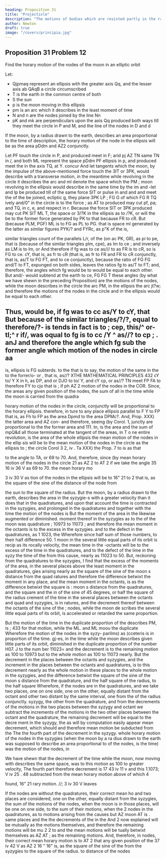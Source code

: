 ```yaml
---
heading: Proposition 31
title: "Projectivle"
description: "The motions of bodies which are resisted partly in the ratio of the velocities, and partly"
author: Newton
draft: true
image: "/covers/principia.jpg"
---
```




## Proposition 31 Problem 12

Find the horary motion of the nodes of the moon in an elliptic orbit

Let:
- Qjpmaq represent an ellipsis with the greater axis Qq, and the lesser axis ab QAqB a circle circumscribed
- T is the earth in the common centre of both
- S the sun
- p is the moon moving in this ellipsis 
- pm is an arc which it describes in the least moment of time
- N and n are the nodes joined by the line Nn 
- pK and mk are perpendiculars upon the axis Qq produced both ways till they meet the circle in P and M, and the line of the nodes in D and d

If the moon, by a radius drawn to the earth, describes an area proportional to the time of description, the horary motion of the node in the ellipsis will be as the area pDdm and AZ2 conjunctly.

Let PF touch the circle in P, and produced meet
in F; arid pj
AZ
TN
same TN in /, and both
ML represent the space
pDdm
PF
ellipsis in p, and produced meet the
in the axis TQ, at Y.
concur
And let
tangents
which the moon, by the impulse of the above-mentioned force
touch the
3IT
or
3PK,
would describe with a transverse motion, in the meantime while revolving
in the circle it describes the arc
and ml denote the space which the
PM
;
moon revolving
in the ellipsis would describe in the same time by the im
and -let
and Ip be produced till
of
the
same
force SIT or
pulse
in
and
and
and
meet
the
of
the
be joined,
ecliptic
g,
they
plane
3PK
LP
;
FG
G
of which
FG
R
TQ
ively and/0&quot;
in the circle is to the force
;
as
AT
to
produced may cut pf, pa; and TQ, in c, e, and
respect
in r.
Because the force SIT or 3PK
produced may cut
PK
SIT
ML
T, the space
or 3/?K in the ellipsis as
to /?K, or
will
the
be to the
former
force
generated by
PK to
that
because
FR to cR. But (because
PLM, PGF) ML is to FG as PL to PG. that is
space ml generated by the latter as
similar figures PYK/? and FYRc, as
p&quot;K
of the
is,

similar triangles
count of the parallels L/r,
of the
(on ac
PK, GR), as pi to pe, that is (because of the
similar triangles plm, cpe), as lm to ce ; and inversely as LM is to lm, or
And therefore if fg was to ce as/// to
as FR is to cR, so is FG to ce.
cY, that is, as fr to cR (that is, as fr to FR and FR to cR conjunctly,
that
is,
as/T
to
FG
FT, and
to ce conjunctly), because the ratio of
FG
FG
and/T to FT,
expunged on both sides, leaves the ratios fg to
as/T to FT; and, therefore, the angles which
fg would be to
would be equal to each other. But
and/- would subtend at the earth
to ce,
FG
FG
T
these angles (by
what we have shewn
in the preceding Proposition) are the
motions of the nodes, while the moon describes in the circle the arc PM,
in the ellipsis the arc jt?w; and therefore the motions of the nodes in the
circle
and in the
ellipsis
would be equal
to
each other.

Thus, would
be, if
fg
was
to cc
as/Y
to
cY, that
But because of the similar triangles/?/?,
equal to
therefore/?- is
tends in fact is to
;
cep,
this/^ or-
tl;^
r
if/, was oqual to
fg
is to cc
/Y
^
as//? to cp
;
.
anJ
and therefore the angle which fg sub
the former angle which
motion of the nodes in
circle aa
-
is,
ellipsis is
FG subterds.
to the
that
is to
say, the
motion of the same in the
to the forrer/o- or
,
that
is,
as//?
XTHE MATHEMATICAL PRINCIPLES
432
cY to/ Y X
in h, as
DP, and
or DJO to
to/ Y, and cY
cp, or as//?
TN meet FP
FA
to
therefore
FY
to
cjo
that
is ; if
ph
AZ
2
motion of the nodes in the
COR. Since,
the areas
any given position of the nodes, the sum of all
in the time while the moon is carried from the quadra

horary motion of the nodes in the circle,
conjunctly will be proportional to the horary
ellipsis.
therefore, in
ture to any place
ellipsis
parallel to
F Y to FP that is, as Fh to FP
as the area Dpmd to the area DPMc?.
And,
Prop. XXX) the latter area and AZ con-
and
therefore, seeing (by Corol. 1,
junctly are proportional to the
the former area and
111.
tn, is
the area
and the sum of
mpQ&d
all those
terminated at the tangent of the
areas, in
T
o ne entire revolution, is
the area of the whole ellipsis the mean motion of the nodes in the ellip
sis will be to the mean motion of the nodes in the circle as the
ellipsis to
;
the circle
Corol
3
2,
iv
.
Ta
XXX) the
Prop.
7
to
is
as
that

to the angle
to
TA,
or
69
to 70.
And,
therefore, since (by
mean horary motion of the nodes in the circle
21
as AZ 2 to AT 2 if we take the angle
35
16 iv 36 V as 69 to 70. the mean horary mo

3 iv 30 V as
tion of the nodes in the ellipsis will be to 16&quot; 21
to
2
that is, as the square of the sine of the distance of the node from

the sun to the square of the radius.
But the moon, by a radius drawn to the earth, describes the area in the
syzygie-s with a greater velocity than it does that in the quadratures, and
upon that account the time is contracted in the syzygies, and prolonged in
the quadratures and together with the time the motion of the nodes is
But the moment of the area in the
likewise augmented or diminished.
moment thereof in the syzygies as
to
the
of
the
moon
was
quadrature
;
10973
to
11073
;
and therefore the mean moment
in the octants is to the
excess in the syzygies. and to the defect in the quadratures, as 1 1023, the
Wherefore since
half sum of those numbers, to their half difference 50.
1
moon in the several little equal parts of its orbit is recip
as
its
rocally
velocity, the mean time in the -octants will be to the excess
of the time in the quadratures, and to the defect of the lime in the syzy
the time of the
from this cause, nearly as 11023 to 50. But, reckoning from
the quadratures to the syzygies, I find that the excess of the moments of
the area, in the several places above the least moment in the quadratures,
gies arising
nearly as the square of the sine of the moon s distance from the quad
ratures and therefore the difference betwixt the moment in any place,
and the mean moment in the octants, is as the difference betwixt the square
is
:
moon s distance from the quadratures, and the square
and the in
of the sine of 45 degrees, or half the square of the radius
crement of the time in the several places between the octants and quad
and syzygies, is in
ratures, and the decrement thereof between the octants
of the sine of the
;
nodes, while the moon de
scribes the several little equal parts of its orbit, is accelerated or retarded
the
same proportion.

But the motion of the
time
in the duplicate proportion of the
describes
PM,
is
;
433
for that motion, while the
ML. and
ML
moou
the duplicate
Wherefore the motion of the nodes in the syzy-
parilms) as
(cceteris
is
in
proportion of the time.
gj-es, in the time while the
moon describes given little parts of its orbit,
diminished in the duplicate proportion of the number H07. J to the num
ber 11023= and the decrement is to the remaining motion as 100 to
10973 but to the whole motion as 100 to 11073 nearly. But the decrement
in the places between the octants and syzygies, and the increment in
the places between the octants and quadratures, is to this decrement nearly
as the whole motion in these places to the whole motion in the syzygies,
and the difference betwixt the square of the sine of the moon s distance
from the quadrature, and the half square of the radius,
to the half square
Wherefore, if the nodes are in the quadratures,
and we take two places, one on one side, one on the other, equally distant
from the octant and other two distant by the same interval, one from the
of the radius conjunctly.
syzygy, the other from the quadrature, and from the decrements of the
motions in the two places between the syzygy and octant we subtract the
increments of the motions in the two other places between the octant and
the quadrature, the remaining decrement will be equal to the decre
ment in the syzygy,
the
as will by computation easily appear
mean decrement, which should and therefore
mean motion be subducted from the
The the fourth part of the decrement in the syzygy.
whole horary motion of the nodes in the syzygies (when the moon by a ra
dius drawn to the earth was supposed to describe an area proportional to
of the nodes,
is
the time) was the motion of the nodes, in

We have shewn that the decrement of
the time while the moon, now moving with
describes the
same space, was to this motion as 100 to
greater velocity,
The fourth part
therefore
decrement
is 17
43 iv 11 v
and
this
1.1073;
V
iv
25 . 48 subtracted from the mean horary motion above
of which 4

found, 16&quot; 21
rary motion.
//;
3 iv 30 V leaves

If the nodes are without the quadratures, their correct
mean ho and two places are considered,
one on the other, equally distant from the syzygies, the
sum of the motions of the nodes, when the moon is in those places, will be
one on one
side,
to the sum of their motions, when the
2
nodes in the quadratures, as
to
motions arising from the causes but
AZ
moon
AT
is
.
same places and the
the decrements of the
in the
And
2
now explained will be mutually as
the motions themselves, and therefore the remaining motions will be mu
2
2
to
and the mean motions will be
tually betwixt themselves as
AZ
AT
;
as the remaining motions.
And, therefore, in
nodes, their correct mean horary motion is to
AT
2
that
any given position of the
37 iv 42 V as AZ 2
16
&quot;
16&quot;
is, as the square of the sine of the
from the syzygies to the square of the radius.
to distance of the nodes